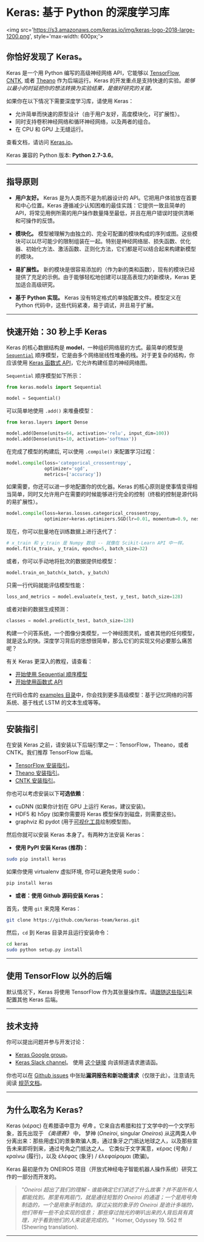 # Keras: 基于 Python 的深度学习库

<img src='https://s3.amazonaws.com/keras.io/img/keras-logo-2018-large-1200.png', style='max-width: 600px;'>



## 你恰好发现了 Keras。

Keras 是一个用 Python 编写的高级神经网络 API，它能够以 [TensorFlow](https://github.com/tensorflow/tensorflow), [CNTK](https://github.com/Microsoft/cntk), 或者 [Theano](https://github.com/Theano/Theano) 作为后端运行。Keras 的开发重点是支持快速的实验。*能够以最小的时延把你的想法转换为实验结果，是做好研究的关键。*

如果你在以下情况下需要深度学习库，请使用 Keras：

- 允许简单而快速的原型设计（由于用户友好，高度模块化，可扩展性）。
- 同时支持卷积神经网络和循环神经网络，以及两者的组合。
- 在 CPU 和 GPU 上无缝运行。

查看文档，请访问 [Keras.io](https://keras.io/zh/)。

Keras 兼容的 Python 版本: __Python 2.7-3.6__。


------------------


## 指导原则

- __用户友好。__ Keras 是为人类而不是为机器设计的 API。它把用户体验放在首要和中心位置。Keras 遵循减少认知困难的最佳实践：它提供一致且简单的 API，将常见用例所需的用户操作数量降至最低，并且在用户错误时提供清晰和可操作的反馈。

- __模块化。__ 模型被理解为由独立的、完全可配置的模块构成的序列或图。这些模块可以以尽可能少的限制组装在一起。特别是神经网络层、损失函数、优化器、初始化方法、激活函数、正则化方法，它们都是可以结合起来构建新模型的模块。

- __易扩展性。__ 新的模块是很容易添加的（作为新的类和函数），现有的模块已经提供了充足的示例。由于能够轻松地创建可以提高表现力的新模块，Keras 更加适合高级研究。

- __基于 Python 实现。__ Keras 没有特定格式的单独配置文件。模型定义在 Python 代码中，这些代码紧凑，易于调试，并且易于扩展。


------------------


## 快速开始：30 秒上手 Keras

Keras 的核心数据结构是 __model__，一种组织网络层的方式。最简单的模型是 [`Sequential`](https://keras.io/zh/getting-started/sequential-model-guide) 顺序模型，它是由多个网络层线性堆叠的栈。对于更复杂的结构，你应该使用 [Keras 函数式 API](https://keras.io/zh/getting-started/functional-api-guide)，它允许构建任意的神经网络图。

`Sequential` 顺序模型如下所示：

```python
from keras.models import Sequential

model = Sequential()
```

可以简单地使用 `.add()` 来堆叠模型：

```python
from keras.layers import Dense

model.add(Dense(units=64, activation='relu', input_dim=100))
model.add(Dense(units=10, activation='softmax'))
```

在完成了模型的构建后, 可以使用 `.compile()` 来配置学习过程：

```python
model.compile(loss='categorical_crossentropy',
              optimizer='sgd',
              metrics=['accuracy'])
```

如果需要，你还可以进一步地配置你的优化器。Keras 的核心原则是使事情变得相当简单，同时又允许用户在需要的时候能够进行完全的控制（终极的控制是源代码的易扩展性）。

```python
model.compile(loss=keras.losses.categorical_crossentropy,
              optimizer=keras.optimizers.SGD(lr=0.01, momentum=0.9, nesterov=True))
```

现在，你可以批量地在训练数据上进行迭代了：

```python
# x_train 和 y_train 是 Numpy 数组 -- 就像在 Scikit-Learn API 中一样。
model.fit(x_train, y_train, epochs=5, batch_size=32)
```

或者，你可以手动地将批次的数据提供给模型：

```python
model.train_on_batch(x_batch, y_batch)
```

只需一行代码就能评估模型性能：

```python
loss_and_metrics = model.evaluate(x_test, y_test, batch_size=128)
```

或者对新的数据生成预测：

```python
classes = model.predict(x_test, batch_size=128)
```

构建一个问答系统，一个图像分类模型，一个神经图灵机，或者其他的任何模型，就是这么的快。深度学习背后的思想很简单，那么它们的实现又何必要那么痛苦呢？

有关 Keras 更深入的教程，请查看：

- [开始使用 Sequential 顺序模型](https://keras.io/zh/getting-started/sequential-model-guide)
- [开始使用函数式 API](https://keras.io/zh/getting-started/functional-api-guide)

在代码仓库的 [examples 目录](https://github.com/keras-team/keras/tree/master/examples)中，你会找到更多高级模型：基于记忆网络的问答系统、基于栈式 LSTM 的文本生成等等。


------------------


## 安装指引

在安装 Keras 之前，请安装以下后端引擎之一：TensorFlow，Theano，或者 CNTK。我们推荐 TensorFlow 后端。

- [TensorFlow 安装指引](https://www.tensorflow.org/install/)。
- [Theano 安装指引](http://deeplearning.net/software/theano/install.html#install)。
- [CNTK 安装指引](https://docs.microsoft.com/en-us/cognitive-toolkit/setup-cntk-on-your-machine)。

你也可以考虑安装以下**可选依赖**：

- cuDNN (如果你计划在 GPU 上运行 Keras，建议安装)。
- HDF5 和 h5py (如果你需要将 Keras 模型保存到磁盘，则需要这些)。
- graphviz 和 pydot (用于[可视化工具](https://keras.io/zh/visualization/)绘制模型图)。

然后你就可以安装 Keras 本身了。有两种方法安装 Keras：

- **使用 PyPI 安装 Keras (推荐)：**

```sh
sudo pip install keras
```

如果你使用 virtualenv 虚拟环境, 你可以避免使用 sudo：

```sh
pip install keras
```

- **或者：使用 Github 源码安装 Keras：**

首先，使用 `git` 来克隆 Keras：

```sh
git clone https://github.com/keras-team/keras.git
```

然后，`cd` 到 Keras 目录并且运行安装命令：

```sh
cd keras
sudo python setup.py install
```

------------------


## 使用 TensorFlow 以外的后端

默认情况下，Keras 将使用 TensorFlow 作为其张量操作库。请[跟随这些指引](https://keras.io/zh/backend/)来配置其他 Keras 后端。

------------------


## 技术支持

你可以提出问题并参与开发讨论：

- [Keras Google group](https://groups.google.com/forum/#!forum/keras-users)。
- [Keras Slack channel](https://kerasteam.slack.com)。 使用 [这个链接](https://keras-slack-autojoin.herokuapp.com/) 向该频道请求邀请函。

你也可以在 [Github issues](https://github.com/keras-team/keras/issues) 中张贴**漏洞报告和新功能请求**（仅限于此）。注意请先阅读 [规范文档](https://github.com/keras-team/keras/blob/master/CONTRIBUTING.md)。


------------------


## 为什么取名为 Keras?

Keras (κέρας) 在希腊语中意为 *号角* 。它来自古希腊和拉丁文学中的一个文学形象，首先出现于 *《奥德赛》* 中， 梦神 (_Oneiroi_, singular _Oneiros_) 从这两类人中分离出来：那些用虚幻的景象欺骗人类，通过象牙之门抵达地球之人，以及那些宣告未来即将到来，通过号角之门抵达之人。 它类似于文字寓意，κέρας (号角) / κραίνω (履行)，以及 ἐλέφας (象牙) / ἐλεφαίρομαι (欺骗)。

Keras 最初是作为 ONEIROS 项目（开放式神经电子智能机器人操作系统）研究工作的一部分而开发的。

>_"Oneiroi 超出了我们的理解 - 谁能确定它们讲述了什么故事？并不是所有人都能找到。那里有两扇门，就是通往短暂的 Oneiroi 的通道；一个是用号角制造的，一个是用象牙制造的。穿过尖锐的象牙的 Oneiroi 是诡计多端的，他们带有一些不会实现的信息； 那些穿过抛光的喇叭出来的人背后具有真理，对于看到他们的人来说是完成的。"_ Homer, Odyssey 19. 562 ff (Shewring translation).

------------------
